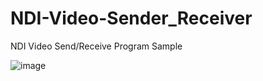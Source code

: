 # NDI-Video-Sender_Receiver
NDI Video Send/Receive Program Sample

![image](wiki/images/image_01.png)
